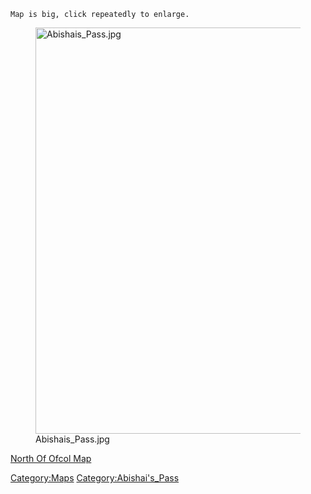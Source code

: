 `Map is big, click repeatedly to enlarge.`

<figure>
<img src="Abishais_Pass.jpg" title="Abishais_Pass.jpg" width="650"
alt="Abishais_Pass.jpg" />
<figcaption aria-hidden="true">Abishais_Pass.jpg</figcaption>
</figure>

[North Of Ofcol Map](North_Of_Ofcol_Map "wikilink")  

[Category:Maps](Category:Maps "wikilink")
[Category:Abishai's_Pass](Category:Abishai's_Pass "wikilink")
